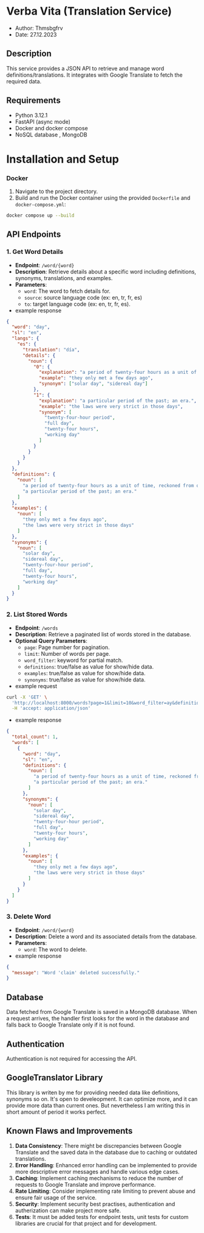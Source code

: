 # Verba Vita (Translation Service)

- Author: Thmsbgfrv
- Date: 27.12.2023

## Description

This service provides a JSON API to retrieve and manage word definitions/translations. It integrates with Google Translate to fetch the required data.

## Requirements

- Python 3.12.1
- FastAPI (async mode)
- Docker and docker compose
- NoSQL database , MongoDB

# Installation and Setup

### Docker

1.  Navigate to the project directory.
2.  Build and run the Docker container using the provided `Dockerfile` and `docker-compose.yml`:

```bash
docker compose up --build
```

## API Endpoints

### 1. Get Word Details

- **Endpoint**: `/word/{word}`
- **Description**: Retrieve details about a specific word including definitions, synonyms, translations, and examples.
- **Parameters**:
  - `word`: The word to fetch details for.
  - `source`: source language code (ex: en, tr, fr, es)
  - `to`: target language code (ex: en, tr, fr, es).
- example response

```json
{
  "word": "day",
  "sl": "en",
  "langs": {
    "es": {
      "translation": "día",
      "details": {
        "noun": {
          "0": {
            "explanation": "a period of twenty-four hours as a unit of time, reckoned from one midnight to the next, corresponding to a rotation of the earth on its axis.",
            "example": "they only met a few days ago",
            "synonym": ["solar day", "sidereal day"]
          },
          "1": {
            "explanation": "a particular period of the past; an era.",
            "example": "the laws were very strict in those days",
            "synonym": [
              "twenty-four-hour period",
              "full day",
              "twenty-four hours",
              "working day"
            ]
          }
        }
      }
    }
  },
  "definitions": {
    "noun": [
      "a period of twenty-four hours as a unit of time, reckoned from one midnight to the next, corresponding to a rotation of the earth on its axis.",
      "a particular period of the past; an era."
    ]
  },
  "examples": {
    "noun": [
      "they only met a few days ago",
      "the laws were very strict in those days"
    ]
  },
  "synonyms": {
    "noun": [
      "solar day",
      "sidereal day",
      "twenty-four-hour period",
      "full day",
      "twenty-four hours",
      "working day"
    ]
  }
}
```

### 2. List Stored Words

- **Endpoint**: `/words`
- **Description**: Retrieve a paginated list of words stored in the database.
- **Optional Query Parameters**:
  - `page`: Page number for pagination.
  - `limit`: Number of words per page.
  - `word_filter`: keyword for partial match.
  - `definitions`: true/false as value for show/hide data.
  - `examples`: true/false as value for show/hide data.
  - `synonyms`: true/false as value for show/hide data.
- example request

```bash
curl -X 'GET' \
  'http://localhost:8000/words?page=1&limit=10&word_filter=ay&definitions=true&examples=true&synonyms=true' \
  -H 'accept: application/json'
```

- example response

```json
{
  "total_count": 1,
  "words": [
    {
      "word": "day",
      "sl": "en",
      "definitions": {
        "noun": [
          "a period of twenty-four hours as a unit of time, reckoned from one midnight to the next, corresponding to a rotation of the earth on its axis.",
          "a particular period of the past; an era."
        ]
      },
      "synonyms": {
        "noun": [
          "solar day",
          "sidereal day",
          "twenty-four-hour period",
          "full day",
          "twenty-four hours",
          "working day"
        ]
      },
      "examples": {
        "noun": [
          "they only met a few days ago",
          "the laws were very strict in those days"
        ]
      }
    }
  ]
}
```

### 3. Delete Word

- **Endpoint**: `/word/{word}`
- **Description**: Delete a word and its associated details from the database.
- **Parameters**:
  - `word`: The word to delete.
- example response

```json
{
  "message": "Word 'claim' deleted successfully."
}
```

## Database

Data fetched from Google Translate is saved in a MongoDB database. When a request arrives, the handler first looks for the word in the database and falls back to Google Translate only if it is not found.

## Authentication

Authentication is not required for accessing the API.

## GoogleTranslator Library

This library is writen by me for providing needed data like definitions, synonyms so on. It's open to develeopment. It can optimize more, and it can provide more data than current ones. But nevertheless I am writing this in short amount of period it works perfect.

## Known Flaws and Improvements

1.  **Data Consistency**: There might be discrepancies between Google Translate and the saved data in the database due to caching or outdated translations.
2.  **Error Handling**: Enhanced error handling can be implemented to provide more descriptive error messages and handle various edge cases.
3.  **Caching**: Implement caching mechanisms to reduce the number of requests to Google Translate and improve performance.
4.  **Rate Limiting**: Consider implementing rate limiting to prevent abuse and ensure fair usage of the service.
5.  **Security**: Implement security best practises, authentication and autherization can make project more safe.
6.  **Tests**: It must be added tests for endpoint tests, unit tests for custom libraries are crucial for that project and for development.
